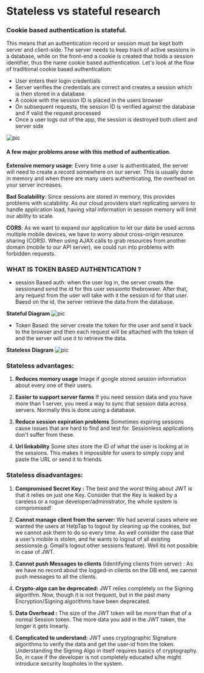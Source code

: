 # Stateless vs stateful research

### Cookie based authentication is stateful.
 This means that an authentication record or session must be kept both server and client-side. The server needs to keep track of active sessions in a database, while on the front-end a cookie is created that holds a session identifier, thus the name cookie based authentication. Let's look at the flow of traditional cookie based authentication:

- User enters their login credentials
- Server verifies the credentials are correct and creates a session which is then stored in a database
- A cookie with the session ID is placed in the users browser
- On subsequent requests, the session ID is verified against the database and if valid the request processed
- Once a user logs out of the app, the session is destroyed both client and server side

![pic](http://robmclarty.com/system/pictures/sources/65/flow-cookie-session_large.jpg?1450223782)

#### A few major problems arose with this method of authentication.

**Extensive memory usage**: Every time a user is authenticated, the server will need to create a record somewhere on our server. This is usually done in memory and when there are many users authenticating, the overhead on your server increases.

**Bad Scalability**: Since sessions are stored in memory, this provides problems with scalability. As our cloud providers start replicating servers to handle application load, having vital information in session memory will limit our ability to scale.

**CORS**: As we want to expand our application to let our data be used across multiple mobile devices, we have to worry about cross-origin resource sharing (CORS). When using AJAX calls to grab resources from another domain (mobile to our API server), we could run into problems with forbidden requests.


### WHAT IS TOKEN BASED AUTHENTICATION ?

- session Based auth: when the user log in, the server creats the sessionand send the id for this user sessionto thebrowser. After that, any request from the user will take with it the session id for that user.
Baesd on the id, the server retrieve the data from the database.

**Stateful Diagram**
![pic](http://robmclarty.com/system/pictures/sources/64/flow-basic_large.jpg?1450223652)

- Token Based: the server create the token for the user and send it back to the browser and then each request will be attached with the token id and the server will use it to retrieve the data.

**Stateless Diagram**
![pic](http://hamdiceylan.com/wp-content/uploads/2015/12/accessToken.png)


### Stateless advantages:
1. **Reduces memory usage** Image if google stored session information about every one of their users.

2. **Easier to support server farms** If you need session data and you have more than 1 server, you need a way to sync that session data across servers. Normally this is done using a database.

3. **Reduce session expiration problems** Sometimes expiring sessions cause issues that are hard to find and test for. Sessionless applications don't suffer from these.

4. **Url linkability** Some sites store the ID of what the user is looking at in the sessions. This makes it impossible for users to simply copy and paste the URL or send it to friends.

### Stateless disadvantages:
1. **Compromised Secret Key :** The best and the worst thing about JWT is that it relies on just one Key. Consider that the Key is leaked by a careless or a rogue developer/administrator, the whole system is compromised!

2. **Cannot manage client from the server:** We had several cases where we wanted the users at HelpTap to logout by cleaning up the cookies, but we cannot ask them to do so every time.
As well consider the case that a user’s mobile is stolen, and he wants to logout of all existing sessions(e.g. Gmail’s logout other sessions feature). Well its not possible in case of JWT.

3. **Cannot push Messages to clients** (Identifying clients from server) : As we have no record about the logged-in clients on the DB end, we cannot push messages to all the clients.

4. **Crypto-algo can be deprecated:** JWT relies completely on the Signing algorithm. Now, though it is not frequent, but in the past many Encryption/Signing algorithms have been deprecated.

5. **Data Overhead :** The size of the JWT token will be more than that of a normal Session token. The more data you add in the JWT token, the longer it gets linearly.

6. **Complicated to understand:** JWT uses cryptographic Signature algorithms to verify the data and get the user-id from the token. Understanding the Signing Algo in itself requires basics of cryptography. So, in case if the developer is not completely educated s/he might introduce security loopholes in the system.
